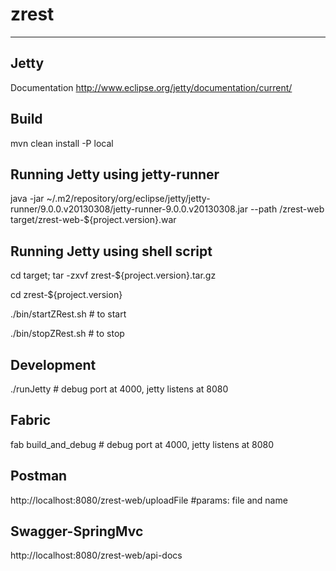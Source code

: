 zrest
=====

-----
Jetty
-----

Documentation http://www.eclipse.org/jetty/documentation/current/

Build
-----

mvn clean install -P local

Running Jetty using jetty-runner
-------------------------------

java -jar ~/.m2/repository/org/eclipse/jetty/jetty-runner/9.0.0.v20130308/jetty-runner-9.0.0.v20130308.jar --path /zrest-web target/zrest-web-${project.version}.war

Running Jetty using shell script
-------------------------------

cd target; tar -zxvf zrest-${project.version}.tar.gz

cd zrest-${project.version}

./bin/startZRest.sh # to start

./bin/stopZRest.sh  # to stop

Development
-----------
./runJetty # debug port at 4000, jetty listens at 8080

Fabric
-----------
fab build_and_debug # debug port at 4000, jetty listens at 8080

Postman
-----------
http://localhost:8080/zrest-web/uploadFile #params: file and name

Swagger-SpringMvc
-----------
http://localhost:8080/zrest-web/api-docs
